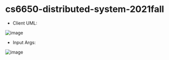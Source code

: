 # cs6650-distributed-system-2021fall

- Client UML:

![image](https://user-images.githubusercontent.com/66226824/135704249-7c270aa3-0157-49b6-b53a-b9af17e04f8f.png)

- Input Args:

![image](https://user-images.githubusercontent.com/66226824/135704253-631d8a7d-b8f9-4c4c-966d-cc3312bfb5e7.png)
